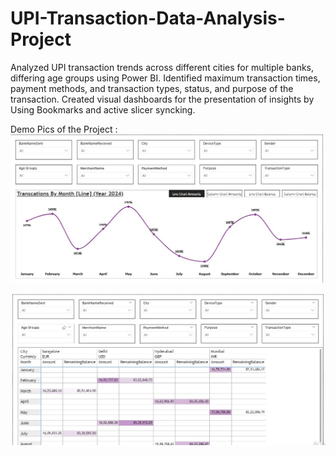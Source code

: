 # UPI-Transaction-Data-Analysis-Project
Analyzed UPI transaction trends across different cities for multiple banks, differing age groups using Power BI. Identified maximum transaction times, payment methods, and transaction types, status, and purpose of the transaction. Created visual dashboards for the presentation of insights by Using Bookmarks and active slicer syncking.


Demo Pics of the Project :
![Dashboard Preview](https://github.com/Sreekanth-070/UPI-Transaction-Data-Analysis-Project/blob/main/UPI%20Transcations%20Data%20Analysis.jpeg)

![Dashboard Preview](https://github.com/Sreekanth-070/UPI-Transaction-Data-Analysis-Project/blob/main/UPI%20Transcations%20Data%20Analysis1.jpeg)
